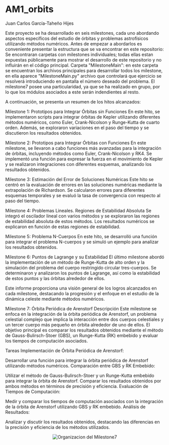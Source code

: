 # AM1_orbits
Juan Carlos García-Taheño Hijes

Este proyecto se ha desarrollado en seis milestones, cada uno abordando aspectos específicos del estudio de órbitas y problemas astrofísicos utilizando métodos numéricos. 
Antes de empezar a abordarlos es conveniente presentar la estructura que se va encontrar en este repositorio:
  Se encontraran carpetas con milestones individuales; todas ellas estan expuestas públicamente para mostrar el desarrollo de este repositorio y no influirán en el código principal.
  Carpeta "MilestoneMain": en este carpeta se encuentran los archivos principales para desarrollar todos los milestone, en ella aparece "MilestoneMain.py" archivo que controlará que ejercicio se resolverá introduciendo en pantalla el número deseado del problema. El milestone7 posee una particularidad, ya que se ha realizado en grupo, por lo que los módulos asociados a este serán indendientes al resto.


A continuación, se presenta un resumen de los hitos alcanzados:

Milestone 1: Prototipos para Integrar Órbitas sin Funciones
En este hito, se implementaron scripts para integrar órbitas de Kepler utilizando diferentes métodos numéricos, como Euler, Crank-Nicolson y Runge-Kutta de cuarto orden. Además, se exploraron variaciones en el paso del tiempo y se discutieron los resultados obtenidos.

Milestone 2: Prototipos para Integrar Órbitas con Funciones
En este milestone, se llevaron a cabo funciones más avanzadas para la integración de órbitas, incluyendo métodos como Euler, Crank-Nicolson y RK4. Se implementó una función para expresar la fuerza en el movimiento de Kepler y se realizaron integraciones con diferentes esquemas, analizando los resultados obtenidos.

Milestone 3: Estimación del Error de Soluciones Numéricas
Este hito se centró en la evaluación de errores en las soluciones numéricas mediante la extrapolación de Richardson. Se calcularon errores para diferentes esquemas temporales y se evaluó la tasa de convergencia con respecto al paso del tiempo.

Milestone 4: Problemas Lineales. Regiones de Estabilidad Absoluta
Se integró el oscilador lineal con varios métodos y se exploraron las regiones de estabilidad absoluta de estos métodos. Los resultados numéricos se explicaron en función de estas regiones de estabilidad.

Milestone 5: Problema N-Cuerpos
En este hito, se desarrolló una función para integrar el problema N-cuerpos y se simuló un ejemplo para analizar los resultados obtenidos.

Milestone 6: Puntos de Lagrange y su Estabilidad
El último milestone abordó la implementación de un método de Runge-Kutta de alto orden y la simulación del problema del cuerpo restringido circular tres-cuerpos. Se determinaron y analizaron los puntos de Lagrange, así como la estabilidad de estos puntos y las órbitas alrededor de ellos.

Este informe proporciona una visión general de los logros alcanzados en cada milestone, destacando la progresión y el enfoque en el estudio de la dinámica celeste mediante métodos numéricos.

Milestone 7: Órbita Periódica de Arenstorf
Descripción
Este milestone se enfoca en la integración de la órbita periódica de Arenstorf, un problema celestial complejo que implica la interacción entre dos cuerpos celestiales y un tercer cuerpo más pequeño en órbita alrededor de uno de ellos. El objetivo principal es comparar los resultados obtenidos mediante el método de Gauss-Bulirsch-Stoer (GBS), un Runge-Kutta (RK) embebido y evaluar los tiempos de computación asociados.

Tareas
Implementación de Órbita Periódica de Arenstorf:

Desarrollar una función para integrar la órbita periódica de Arenstorf utilizando métodos numéricos.
Comparación entre GBS y RK Embebido:

Utilizar el método de Gauss-Bulirsch-Stoer y un Runge-Kutta embebido para integrar la órbita de Arenstorf.
Comparar los resultados obtenidos por ambos métodos en términos de precisión y eficiencia.
Evaluación de Tiempos de Computación:

Medir y comparar los tiempos de computación asociados con la integración de la órbita de Arenstorf utilizando GBS y RK embebido.
Análisis de Resultados:

Analizar y discutir los resultados obtenidos, destacando las diferencias en la precisión y eficiencia de los métodos utilizados.

<p align="center">
  <img src=".\Organizacion_de_Modulos.png" alt="Organizacion del Milestone7">
</p>
